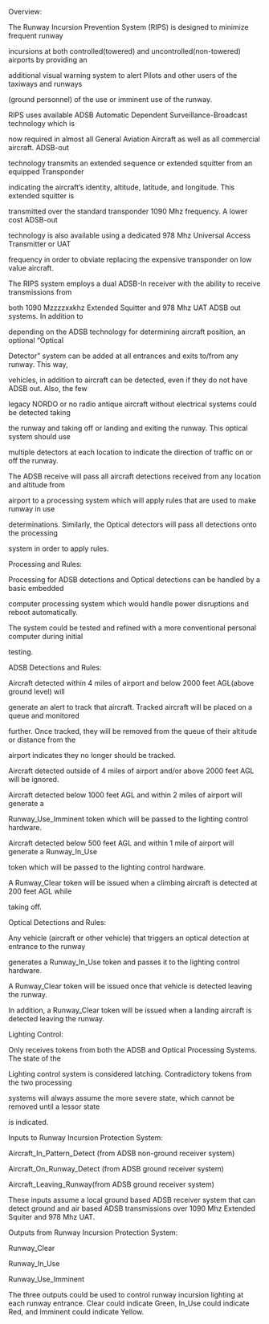 Overview: 

 

The Runway Incursion Prevention System (RIPS) is designed to minimize frequent runway 

incursions at both controlled(towered) and uncontrolled(non-towered) airports by providing an 

additional visual warning system to alert Pilots and other users of the taxiways and runways 

(ground personnel) of the use or imminent use of the runway. 

RIPS uses available ADSB Automatic Dependent Surveillance-Broadcast technology which is 

now required in almost all General Aviation Aircraft as well as all commercial aircraft. ADSB-out 

technology transmits an extended sequence or extended squitter from an equipped Transponder 

indicating the aircraft’s identity, altitude, latitude, and longitude. This extended squitter is 

transmitted over the standard transponder 1090 Mhz frequency. A lower cost ADSB-out 

technology is also available using a dedicated 978 Mhz Universal Access Transmitter or UAT 

frequency in order to obviate replacing the expensive transponder on low value aircraft. 

The RIPS system employs a dual ADSB-In receiver with the ability to receive transmissions from 

both 1090 Mzzzzxxkhz Extended Squitter and 978 Mhz UAT ADSB out systems. In addition to 

depending on the ADSB technology for determining aircraft position, an optional “Optical 

Detector” system can be added at all entrances and exits to/from any runway. This way, 

vehicles, in addition to aircraft can be detected, even if they do not have ADSB out. Also, the few 

legacy NORDO or no radio antique aircraft without electrical systems could be detected taking 

the runway and taking off or landing and exiting the runway. This optical system should use 

multiple detectors at each location to indicate the direction of traffic on or off the runway. 

The ADSB receive will pass all aircraft detections received from any location and altitude from 

airport to a processing system which will apply rules that are used to make runway in use 

determinations. Similarly, the Optical detectors will pass all detections onto the processing 

system in order to apply rules. 

 

Processing and Rules: 

Processing for ADSB detections and Optical detections can be handled by a basic embedded 

computer processing system which would handle power disruptions and reboot automatically. 

The system could be tested and refined with a more conventional personal computer during initial 

testing. 

 

ADSB Detections and Rules: 

 

Aircraft detected within 4 miles of airport and below 2000 feet AGL(above ground level) will 

generate an alert to track that aircraft. Tracked aircraft will be placed on a queue and monitored 

further. Once tracked, they will be removed from the queue of their altitude or distance from the 

airport indicates they no longer should be tracked. 

 

Aircraft detected outside of 4 miles of airport and/or above 2000 feet AGL will be ignored. 

 

Aircraft detected below 1000 feet AGL and within 2 miles of airport will generate a 

Runway_Use_Imminent token which will be passed to the lighting control hardware. 

 

Aircraft detected below 500 feet AGL and within 1 mile of airport will generate a Runway_In_Use 

token which will be passed to the lighting control hardware. 

  

A Runway_Clear token will be issued when a climbing aircraft is detected at 200 feet AGL while 

taking off. 

 

Optical Detections and Rules: 

 

Any vehicle (aircraft or other vehicle) that triggers an optical detection at entrance to the runway 

generates a Runway_In_Use token and passes it to the lighting control hardware. 

 

A Runway_Clear token will be issued once that vehicle is detected leaving the runway. 

 

In addition, a Runway_Clear token will be issued when a landing aircraft is detected leaving the runway. 

 

Lighting Control: 

 

Only receives tokens from both the ADSB and Optical Processing Systems. The state of the 

Lighting control system is considered latching. Contradictory tokens from the two processing 

systems will always assume the more severe state, which cannot be removed until a lessor state 

is indicated.  

 

Inputs to Runway Incursion Protection System: 

  

Aircraft_In_Pattern_Detect (from ADSB non-ground receiver system) 

Aircraft_On_Runway_Detect (from ADSB ground receiver system) 

Aircraft_Leaving_Runway(from ADSB ground receiver system) 

  

These inputs assume a local ground based ADSB receiver system that can detect ground and air based ADSB transmissions over 1090 Mhz Extended Squiter and 978 Mhz UAT. 

  

Outputs from Runway Incursion Protection System: 

  

Runway_Clear 

Runway_In_Use 

Runway_Use_Imminent 

  

The three outputs could be used to control runway incursion lighting at each runway entrance.  Clear could indicate Green, In_Use could indicate Red, and Imminent could indicate Yellow. 